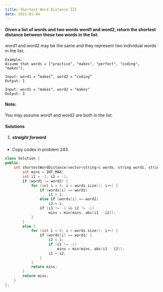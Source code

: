 ```yaml
---
title: Shortest Word Distance III
date: 2021-01-04
---
```

#### Given a list of words and two words word1 and word2, return the shortest distance between these two words in the list.

word1 and word2 may be the same and they represent two individual words in the list.

```
Example:
Assume that words = ["practice", "makes", "perfect", "coding", "makes"].

Input: word1 = “makes”, word2 = “coding”
Output: 1

Input: word1 = "makes", word2 = "makes"
Output: 3
```

#### Note:
You may assume word1 and word2 are both in the list.

#### Solutions

1. ##### straight forward

- Copy codes in problem 243.

```cpp
class Solution {
public:
    int shortestWordDistance(vector<string>& words, string word1, string word2) {
        int mins = INT_MAX;
        int i1 = -1, i2 = -1;
        if (word1 != word2) {
            for (int i = 0; i < words.size(); i++) {
                if (words[i] == word1)
                    i1 = i;
                else if (words[i] == word2)
                    i2 = i;
                if (i1 != -1 && i2 != -1)
                    mins = min(mins, abs(i1 - i2));
            }
        }
        else {
            for (int i = 0; i < words.size(); i++) {
                if (words[i] == word1) {
                    i2 = i;
                    if (i1 != -1)
                        mins = min(mins, abs(i1 - i2));
                    i1 = i2;
                }
            }
            return mins;
        }
        return mins;
    }
};
```